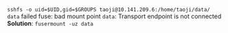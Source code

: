 `sshfs -o uid=$UID,gid=$GROUPS taoji@10.141.209.6:/home/taoji/data/ data` failed
fuse: bad mount point `data`: Transport endpoint is not connected
**Solution**:  `fusermount -uz data`